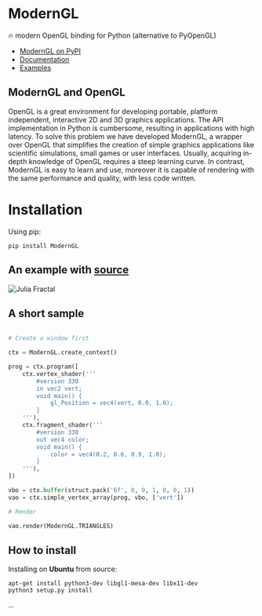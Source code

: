 # ModernGL

:fire: modern OpenGL binding for Python (alternative to PyOpenGL)

- [ModernGL on PyPI](https://pypi.python.org/pypi/ModernGL/)
- [Documentation](https://moderngl.readthedocs.io/en/latest/)
- [Examples](https://moderngl.github.io/Examples.html)

## ModernGL and OpenGL

OpenGL is a great environment for developing portable, platform independent,
interactive 2D and 3D graphics applications. The API implementation in Python
is cumbersome, resulting in applications with high latency. To solve this
problem we have developed ModernGL, a wrapper over OpenGL that simplifies the
creation of simple graphics applications like scientific simulations, small
games or user interfaces. Usually, acquiring in-depth knowledge of OpenGL
requires a steep learning curve. In contrast, ModernGL is easy to learn and
use, moreover it is capable of rendering with the same performance and
quality, with less code written.

# Installation

Using pip:

```
pip install ModernGL
```

## An example with [source](https://moderngl.github.io/Examples/julia_fractal.html)

![Julia Fractal](https://moderngl.github.io/_images/julia_fractal.png)

## A short sample

```py

# Create a window first

ctx = ModernGL.create_context()

prog = ctx.program([
	ctx.vertex_shader('''
		#version 330
		in vec2 vert;
		void main() {
			gl_Position = vec4(vert, 0.0, 1.0);
		}
	'''),
	ctx.fragment_shader('''
		#version 330
		out vec4 color;
		void main() {
			color = vec4(0.2, 0.6, 0.9, 1.0);
		}
	'''),
])

vbo = ctx.buffer(struct.pack('6f', 0, 0, 1, 0, 0, 1))
vao = ctx.simple_vertex_array(prog, vbo, ['vert'])

# Render

vao.render(ModernGL.TRIANGLES)

```

## How to install

Installing on **Ubuntu** from source:
```
apt-get install python3-dev libgl1-mesa-dev libx11-dev
python3 setup.py install
```

...
